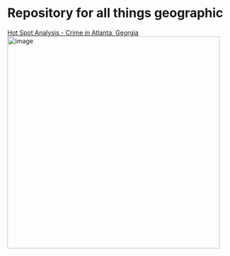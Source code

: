 # Repository for all things geographic

[Hot Spot Analysis - Crime in Atlanta, Georgia](https://github.com/rafabelokurows/geo_things/blob/main/hot_spot/hot_spot_crime_atlanta.R)  
<img width="480" alt="image" src="https://github.com/rafabelokurows/geo_things/assets/55976107/3eeb8c7f-b353-4fc1-831a-7eb64aa81b6f">
